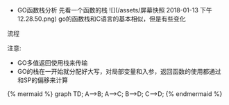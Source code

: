* GO函数栈分析
  先看一个函数的栈
  ![](/assets/屏幕快照 2018-01-13 下午12.28.50.png)
  go的函数栈和C语言的基本相似，但是有些变化

流程


注意:

* GO多值返回使用栈来传输
* GO的栈在一开始就分配好大写，对局部变量和入参，返回函数的使用都通过和SP的偏移来计算


{% mermaid %}
graph TD;
  A-->B;
  A-->C;
  B-->D;
  C-->D;
{% endmermaid %}


